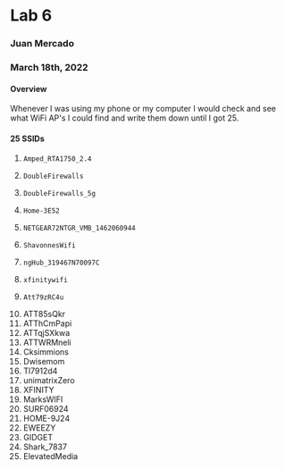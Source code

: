 # Lab 6

### Juan Mercado
### March 18th, 2022

#### Overview

Whenever I was using my phone or my computer I would check and see what WiFi AP's I could find and write them down until I got 25.

#### 25 SSIDs

1.     Amped_RTA1750_2.4
2.     DoubleFirewalls
3.     DoubleFirewalls_5g
4.     Home-3E52
5.     NETGEAR72NTGR_VMB_1462060944
6.     ShavonnesWifi
7.     ngHub_319467N70097C
8.     xfinitywifi
9.     Att79zRC4u
10.    ATT85sQkr
11.    ATThCmPapi
12.    ATTqjSXkwa
13.    ATTWRMneli
14.    Cksimmions
15.    Dwisemom
16.    Tl7912d4
17.    unimatrixZero
18.    XFINITY
19.    MarksWIFI
20.    SURF06924
21.    HOME-9J24
22.    EWEEZY
23.    GIDGET
24.    Shark_7837
25.    ElevatedMedia
